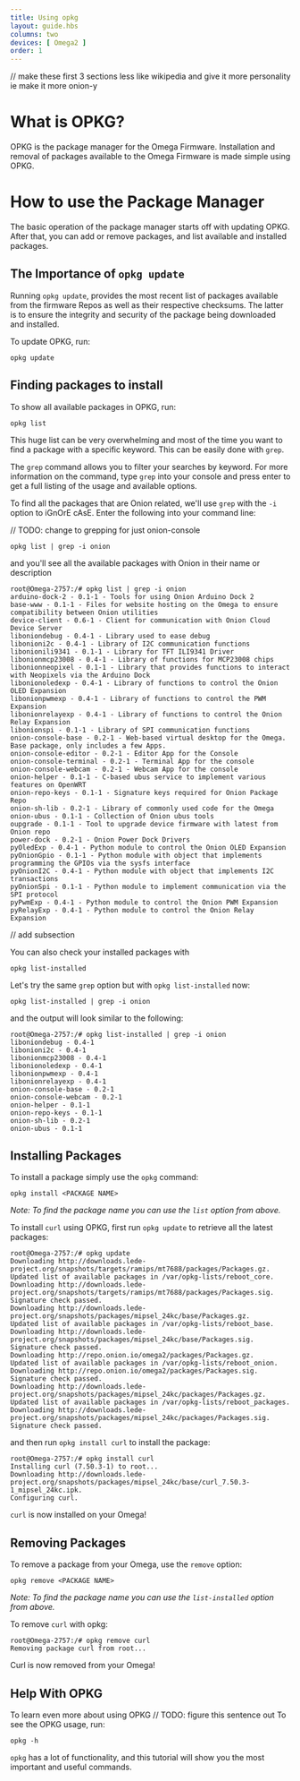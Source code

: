 ```yaml
---
title: Using opkg
layout: guide.hbs
columns: two
devices: [ Omega2 ]
order: 1
---
```


// make these first 3 sections less like wikipedia and give it more personality ie make it more onion-y
# What is OPKG?


OPKG is the package manager for the Omega Firmware. Installation and removal of packages available to the Omega Firmware is made simple using OPKG.

# How to use the Package Manager

The basic operation of the package manager starts off with updating OPKG. After that, you can add or remove packages, and list available and installed packages.

## The Importance of `opkg update`

Running `opkg update`, provides the most recent list of packages available from the firmware Repos as well as their respective checksums. The latter is to ensure the integrity and security of the package being downloaded and installed.

To update OPKG, run:

```
opkg update
```

## Finding packages to install

To show all available packages in OPKG, run:

```
opkg list
```

This huge list can be very overwhelming and most of the time you want to find a package with a specific keyword. This can be easily done with `grep`.

The `grep` command allows you to filter your searches by keyword. For more information on the command, type `grep` into your console and press enter to get a full listing of the usage and available options.

To find all the packages that are Onion related, we'll use `grep` with the `-i` option to iGnOrE cAsE. Enter the following into your command line:

// TODO: change to grepping for just onion-console
```
opkg list | grep -i onion
```
and you'll see all the available packages with Onion in their name or description

```
root@Omega-2757:/# opkg list | grep -i onion
arduino-dock-2 - 0.1-1 - Tools for using Onion Arduino Dock 2
base-www - 0.1-1 - Files for website hosting on the Omega to ensure compatibility between Onion utilities
device-client - 0.6-1 - Client for communication with Onion Cloud Device Server
liboniondebug - 0.4-1 - Library used to ease debug
libonioni2c - 0.4-1 - Library of I2C communication functions
libonionili9341 - 0.1-1 - Library for TFT ILI9341 Driver
libonionmcp23008 - 0.4-1 - Library of functions for MCP23008 chips
libonionneopixel - 0.1-1 - Library that provides functions to interact with Neopixels via the Arduino Dock
libonionoledexp - 0.4-1 - Library of functions to control the Onion OLED Expansion
libonionpwmexp - 0.4-1 - Library of functions to control the PWM Expansion
libonionrelayexp - 0.4-1 - Library of functions to control the Onion Relay Expansion
libonionspi - 0.1-1 - Library of SPI communication functions
onion-console-base - 0.2-1 - Web-based virtual desktop for the Omega. Base package, only includes a few Apps.
onion-console-editor - 0.2-1 - Editor App for the Console
onion-console-terminal - 0.2-1 - Terminal App for the console
onion-console-webcam - 0.2-1 - Webcam App for the console
onion-helper - 0.1-1 - C-based ubus service to implement various features on OpenWRT
onion-repo-keys - 0.1-1 - Signature keys required for Onion Package Repo
onion-sh-lib - 0.2-1 - Library of commonly used code for the Omega
onion-ubus - 0.1-1 - Collection of Onion ubus tools
oupgrade - 0.1-1 - Tool to upgrade device firmware with latest from Onion repo
power-dock - 0.2-1 - Onion Power Dock Drivers
pyOledExp - 0.4-1 - Python module to control the Onion OLED Expansion
pyOnionGpio - 0.1-1 - Python module with object that implements programming the GPIOs via the sysfs interface
pyOnionI2C - 0.4-1 - Python module with object that implements I2C transactions
pyOnionSpi - 0.1-1 - Python module to implement communication via the SPI protocol
pyPwmExp - 0.4-1 - Python module to control the Onion PWM Expansion
pyRelayExp - 0.4-1 - Python module to control the Onion Relay Expansion
```

// add subsection  

You can also check your installed packages with

```
opkg list-installed
```

Let's try the same `grep` option but with `opkg list-installed` now:

```
opkg list-installed | grep -i onion
```

and the output will look similar to the following:

```
root@Omega-2757:/# opkg list-installed | grep -i onion
liboniondebug - 0.4-1
libonioni2c - 0.4-1
libonionmcp23008 - 0.4-1
libonionoledexp - 0.4-1
libonionpwmexp - 0.4-1
libonionrelayexp - 0.4-1
onion-console-base - 0.2-1
onion-console-webcam - 0.2-1
onion-helper - 0.1-1
onion-repo-keys - 0.1-1
onion-sh-lib - 0.2-1
onion-ubus - 0.1-1
```

## Installing Packages

To install a package simply use the `opkg` command:

```
opkg install <PACKAGE NAME>
```

*Note: To find the package name you can use the `list` option from above.*

To install `curl` using OPKG, first run `opkg update` to retrieve all the latest packages:

```
root@Omega-2757:/# opkg update
Downloading http://downloads.lede-project.org/snapshots/targets/ramips/mt7688/packages/Packages.gz.
Updated list of available packages in /var/opkg-lists/reboot_core.
Downloading http://downloads.lede-project.org/snapshots/targets/ramips/mt7688/packages/Packages.sig.
Signature check passed.
Downloading http://downloads.lede-project.org/snapshots/packages/mipsel_24kc/base/Packages.gz.
Updated list of available packages in /var/opkg-lists/reboot_base.
Downloading http://downloads.lede-project.org/snapshots/packages/mipsel_24kc/base/Packages.sig.
Signature check passed.
Downloading http://repo.onion.io/omega2/packages/Packages.gz.
Updated list of available packages in /var/opkg-lists/reboot_onion.
Downloading http://repo.onion.io/omega2/packages/Packages.sig.
Signature check passed.
Downloading http://downloads.lede-project.org/snapshots/packages/mipsel_24kc/packages/Packages.gz.
Updated list of available packages in /var/opkg-lists/reboot_packages.
Downloading http://downloads.lede-project.org/snapshots/packages/mipsel_24kc/packages/Packages.sig.
Signature check passed.
```

and then run `opkg install curl` to install the package:

```
root@Omega-2757:/# opkg install curl
Installing curl (7.50.3-1) to root...
Downloading http://downloads.lede-project.org/snapshots/packages/mipsel_24kc/base/curl_7.50.3-1_mipsel_24kc.ipk.
Configuring curl.
```

`curl` is now installed on your Omega!


## Removing Packages

To remove a package from your Omega, use the `remove` option:

```
opkg remove <PACKAGE NAME>
```

*Note: To find the package name you can use the `list-installed` option from above.*

To remove `curl` with opkg:

```
root@Omega-2757:/# opkg remove curl
Removing package curl from root...
```
Curl is now removed from your Omega!


## Help With OPKG

To learn even more about using OPKG // TODO: figure this sentence out
To see the OPKG usage, run:

```
opkg -h
```

`opkg` has a lot of functionality, and this tutorial will show you the most important and useful commands.
